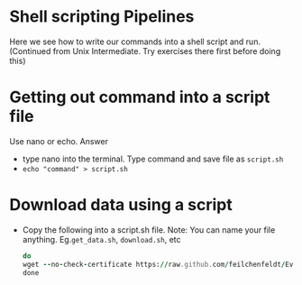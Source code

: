 # Shell scripting Pipelines
Here we see how to write our commands into a shell script and run.
(Continued from Unix Intermediate. Try exercises there first before doing this)

# Getting out command into a script file
 Use nano or echo.
  Answer
  - type nano into the terminal. Type command and save file as `script.sh`
  - `echo "command" > script.sh`
 
# Download data using a script
 - Copy the following into a script.sh file. Note: You can name your file anything. Eg.`get_data.sh`, `download.sh`, etc
	```for i in {1..4};
	do
	wget --no-check-certificate https://raw.github.com/feilchenfeldt/Evolutionary_Genomics_Tutorial/main/Data/TelmatherinaPopgen/Telmatherina38.pass.snps.biallelic.Chr$i.1M.vcf.gz;;
	done
	```
